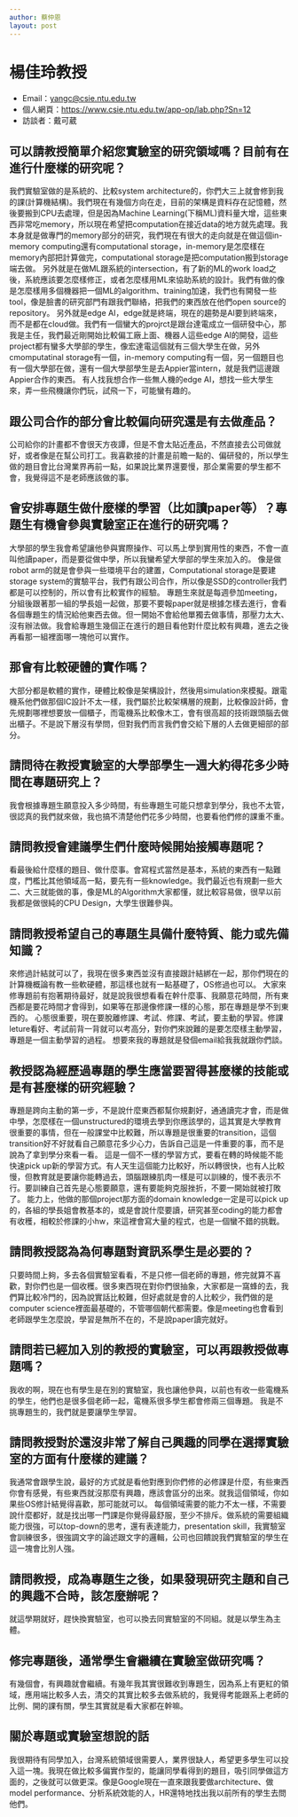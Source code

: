 ```yaml
---
author: 蔡仲恩
layout: post
---
```


#  楊佳玲教授

- Email：yangc@csie.ntu.edu.tw
- 個人網頁：https://www.csie.ntu.edu.tw/app-op/lab.php?Sn=12
- 訪談者：戴可葳

## 可以請教授簡單介紹您實驗室的研究領域嗎？目前有在進行什麼樣的研究呢？
我們實驗室做的是系統的、比較system architecture的，你們大三上就會修到我的課(計算機結構)。我們現在有幾個方向在走，目前的架構是資料存在記憶體，然後要搬到CPU去處理，但是因為Machine Learning(下稱ML)資料量大增，這些東西非常吃memory，所以現在希望把computation在接近data的地方就先處理。我本身就是做專門的memory部分的研究，我們現在有很大的走向就是在做這個in-memory computing還有computational storage，in-memory是怎麼樣在memory內部把計算做完，computational storage是把computation搬到storage端去做。
另外就是在做ML跟系統的intersection，有了新的ML的work load之後，系統應該要怎麼樣修正，或者怎麼樣用ML來協助系統的設計。我們有做的像是怎麼樣用多個機器把一個ML的algorithm、training加速，我們也有開發一些tool，像是臉書的研究部門有跟我們聯絡，把我們的東西放在他們open source的repository。
另外就是edge AI，edge就是終端，現在的趨勢是AI要到終端來，而不是都在cloud做。我們有一個蠻大的projrct是跟台達電成立一個研發中心，那我是主任，我們最近剛開始比較偏工廠上面、機器人這些edge AI的開發，這些project都有蠻多大學部的學生，像宏達電這個就有三個大學生在做，另外cmomputatinal storage有一個，in-memory computing有一個，另一個題目也有一個大學部在做，還有一個大學部學生是去Appier當intern，就是我們這邊跟Appier合作的東西。
有人找我想合作一些無人機的edge AI，想找一些大學生來，弄一些飛機讓你們玩，試飛一下，可能蠻有趣的。

## 跟公司合作的部分會比較偏向研究還是有去做產品？
公司給你的計畫都不會很天方夜譚，但是不會太貼近產品，不然直接去公司做就好，或者像是在幫公司打工。我喜歡接的計畫是前瞻一點的、偏研發的，所以學生做的題目會比台灣業界再前一點，如果說比業界還要慢，那企業需要的學生都不會，我覺得這不是老師應該做的事。

## 會安排專題生做什麼樣的學習（比如讀paper等）？專題生有機會參與實驗室正在進行的研究嗎？
大學部的學生我會希望讓他參與實際操作、可以馬上學到實用性的東西，不會一直叫他讀paper，而是要從做中學，所以我蠻希望大學部的學生來加入的。
像是做robot arm的就是會參與一些環境平台的建置，Computational storage是要建storage system的實驗平台，我們有跟公司合作，所以像是SSD的controller我們都是可以控制的，所以會有比較實作的經驗。
專題生來就是每週參加meeting，分組後跟著那一組的學長姐一起做，那要不要報paper就是根據怎樣去進行，會看各個專題生的情況給他東西去做。但一開始不會給他單獨去做事情，那壓力太大、沒有辦法做。我會給專題生幾個正在進行的題目看他對什麼比較有興趣，進去之後再看那一組裡面哪一塊他可以實作。

## 那會有比較硬體的實作嗎？
大部分都是軟體的實作，硬體比較像是架構設計，然後用simulation來模擬。跟電機系他們做那個IC設計不太一樣，我們屬於比較架構層的規劃，比較像設計師，會先規劃哪裡想要放一個櫃子，而電機系比較像木工，會有很高超的技術跟頭腦去做出櫃子。不是說下層沒有學問，但對我們而言我們會交給下層的人去做更細部的部分。

## 請問待在教授實驗室的大學部學生一週大約得花多少時間在專題研究上？
我會根據專題生願意投入多少時間，有些專題生可能只想拿到學分，我也不太管，很認真的我們就來做，我也搞不清楚他們花多少時間，也要看他們修的課重不重。

## 請問教授會建議學生們什麼時候開始接觸專題呢？
看最後給什麼樣的題目、做什麼事。會寫程式當然是基本，系統的東西有一點難度，門檻比其他領域高一點，要先有一些knowledge。我們最近也有規劃一些大二、大三就能做的事，像是ML的Algorithm大家都懂，就比較容易做，很早以前我都是做很純的CPU Design，大學生很難參與。

## 請問教授希望自己的專題生具備什麼特質、能力或先備知識？
來修過計結就可以了，我現在很多東西並沒有直接跟計結綁在一起，那你們現在的計算機概論有教一些軟硬體，那這樣也就有一點基礎了，OS修過也可以。
大家來修專題前有抱著期待最好，就是說我很想看看在幹什麼事、我願意花時間，所有東西都是要花時間才會得到，如果等在那邊像修課一樣的心態，那在專題是學不到東西的。
心態很重要，現在要脫離修課、考試、修課、考試，要主動的學習。修課leture看好、考試前背一背就可以考高分，對你們來說難的是要怎麼樣主動學習，專題是一個主動學習的過程。
想要來我的專題就是發個email給我我就跟你們談。

## 教授認為經歷過專題的學生應當要習得甚麼樣的技能或是有甚麼樣的研究經驗？
專題是跨向主動的第一步，不是說什麼東西都幫你規劃好，通通讀完才會，而是做中學，怎麼樣在一個unstructured的環境去學到你應該學的，這其實是大學教育很重要的事情，但在一般課堂中比較難，所以專題是很重要的transition，這個transition好不好就看自己願意花多少心力，告訴自己這是一件重要的事，而不是說為了拿到學分來看一看。
這是一個不一樣的學習方式，要看在轉的時候能不能快速pick up新的學習方式。有人天生這個能力比較好，所以轉很快，也有人比較慢，但教育就是要讓你能轉過去，頭腦跟練肌肉一樣是可以訓練的，慢不表示不行。要訓練自己首先是心態要願意，還有要能夠克服挫折，不要一開始就被打敗了。
能力上，他做的那個project那方面的domain knowledge一定是可以pick up的，各組的學長姐會教基本的，或是會說什麼要讀，研究甚至coding的能力都會有收穫，相較於修課的小hw，來這裡會寫大量的程式，也是一個蠻不錯的挑戰。

## 請問教授認為為何專題對資訊系學生是必要的？
只要時間上夠，多去各個實驗室看看，不是只修一個老師的專題，修完就算不喜歡，對你們也是一個收穫。很多東西現在對你們很抽象，大家都是一窩蜂的去，我們算比較冷門的，因為說實話比較難，但好處就是會的人比較少，我們做的是computer science裡面最基礎的，不管哪個朝代都需要。像是meeting也會看到老師跟學生怎麼說，學習是無所不在的，不是說paper讀完就好。

## 請問若已經加入別的教授的實驗室，可以再跟教授做專題嗎？
我收的啊，現在也有學生是在別的實驗室，我也讓他參與，以前也有收一些電機系的學生，他們也是很多個老師一起，電機系很多學生都會修兩三個專題。
我是不挑專題生的，我們就是要讓學生學習。

## 請問教授對於還沒非常了解自己興趣的同學在選擇實驗室的方面有什麼樣的建議？
我通常會跟學生說，最好的方式就是看他對應到你們修的必修課是什麼，有些東西你會有感覺，有些東西就沒那麼有興趣，應該會區分的出來。就我這個領域，你如果些OS修計結覺得喜歡，那可能就可以。
每個領域需要的能力不太一樣，不需要說什麼都好，就是找出哪一門課是你覺得最舒服，至少不排斥。做系統的需要組織能力很強，可以top-down的思考，還有表達能力，presentation skill，我實驗室會訓練很多，很強調文字的論述跟文字的邏輯，公司也回饋說我們實驗室的學生在這一塊會比別人強。

## 請問教授，成為專題生之後，如果發現研究主題和自己的興趣不合時，該怎麼辦呢？
就這學期就好，趕快換實驗室，也可以換去同實驗室的不同組。就是以學生為主體。

## 修完專題後，通常學生會繼續在實驗室做研究嗎？
有幾個會，有興趣就會繼續。有幾年我其實很難收到專題生，因為系上有更紅的領域，應用端比較多人去，清交的其實比較多去做系統的，我覺得考能跟系上老師的比例、開的課有關，學生其實就是看大家都在幹嘛。

## 關於專題或實驗室想說的話
我很期待有同學加入，台灣系統領域很需要人，業界很缺人，希望更多學生可以投入這一塊。我現在做比較多偏實作型的，能讓同學看得到的題目，吸引同學做這方面的，之後就可以做更深。像是Google現在一直來跟我要做architecture、做model performance、分析系統效能的人，HR還特地找出我以前所有的學生去問他們。


